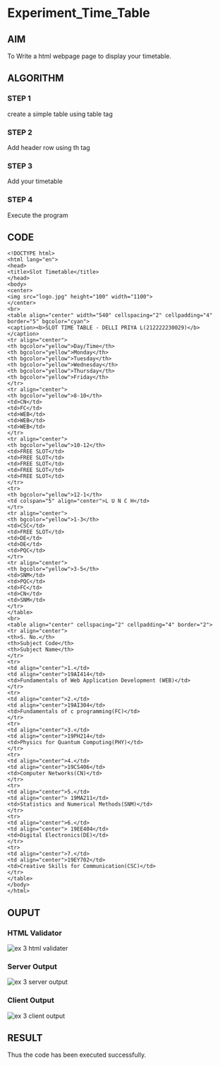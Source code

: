 # Experiment_Time_Table

## AIM
To Write a html webpage page to display your timetable.

## ALGORITHM
### STEP 1
create a simple table using table tag
### STEP 2
Add header row using th tag
### STEP 3
Add your timetable
### STEP 4
Execute the program

## CODE
```
<!DOCTYPE html>
<html lang="en">
<head>
<title>Slot Timetable</title>
</head>
<body>
<center>
<img src="logo.jpg" height="100" width="1100">
</center>
<br>
<table align="center" width="540" cellspacing="2" cellpadding="4" border="5" bgcolor="cyan">
<caption><b>SLOT TIME TABLE - DELLI PRIYA L(212222230029)</b></caption>
<tr align="center">
<th bgcolor="yellow">Day/Time</th>
<th bgcolor="yellow">Monday</th>
<th bgcolor="yellow">Tuesday</th>
<th bgcolor="yellow">Wednesday</th>
<th bgcolor="yellow">Thursday</th>
<th bgcolor="yellow">Friday</th>
</tr>
<tr align="center">
<th bgcolor="yellow">8-10</th>
<td>CN</td>
<td>FC</td>
<td>WEB</td>
<td>WEB</td>
<td>WEB</td>
</tr>
<tr align="center">
<th bgcolor="yellow">10-12</th>
<td>FREE SLOT</td>
<td>FREE SLOT</td>
<td>FREE SLOT</td>
<td>FREE SLOT</td>
<td>FREE SLOT</td>
</tr>
<tr>
<th bgcolor="yellow">12-1</th>
<td colspan="5" align="center">L U N C H</td>
</tr>
<tr align="center">
<th bgcolor="yellow">1-3</th>
<td>CSC</td>
<td>FREE SLOT</td>
<td>DE</td>
<td>DE</td>
<td>PQC</td>
</tr>
<tr align="center">
<th bgcolor="yellow">3-5</th>
<td>SNM</td>
<td>PQC</td>
<td>FC</td>
<td>CN</td>
<td>SNM</td>
</tr>
</table>
<br>
<table align="center" cellspacing="2" cellpadding="4" border="2">
<tr align="center">
<th>S. No.</th>
<th>Subject Code</th>
<th>Subject Name</th>
</tr>
<tr>
<td align="center">1.</td>
<td align="center">19AI414</td>
<td>Fundamentals of Web Application Development (WEB)</td>
</tr>
<tr>
<td align="center">2.</td>
<td align="center">19AI304</td>
<td>Fundamentals of c programming(FC)</td>
</tr>
<tr>
<td align="center">3.</td>
<td align="center">19PH214</td>
<td>Physics for Quantum Computing(PHY)</td>
</tr>
<tr>
<td align="center">4.</td>
<td align="center">19CS406</td>
<td>Computer Networks(CN)</td>
</tr>
<tr>
<td align="center">5.</td>
<td align="center"> 19MA211</td>
<td>Statistics and Numerical Methods(SNM)</td>
</tr>
<tr>
<td align="center">6.</td>
<td align="center"> 19EE404</td>
<td>Digital Electronics(DE)</td>
</tr>
<tr>
<td align="center">7.</td>
<td align="center">19EY702</td>
<td>Creative Skills for Communication(CSC)</td>
</tr>
</table>
</body>
</html>
```

## OUPUT
### HTML Validator
![ex 3 html validater](https://user-images.githubusercontent.com/121166075/232964415-6e0ff537-c0d0-4c4c-9613-aa9edff8d147.png)

### Server Output
![ex 3 server output](https://user-images.githubusercontent.com/121166075/232964550-008d7dac-ed06-4dff-a52e-8f4eeb9bbae8.png)

### Client Output
![ex 3 client output](https://user-images.githubusercontent.com/121166075/232964690-a16c2cc0-a706-4be9-857e-f9dbe3fdc5ce.png)

## RESULT
Thus the code has been executed successfully.
